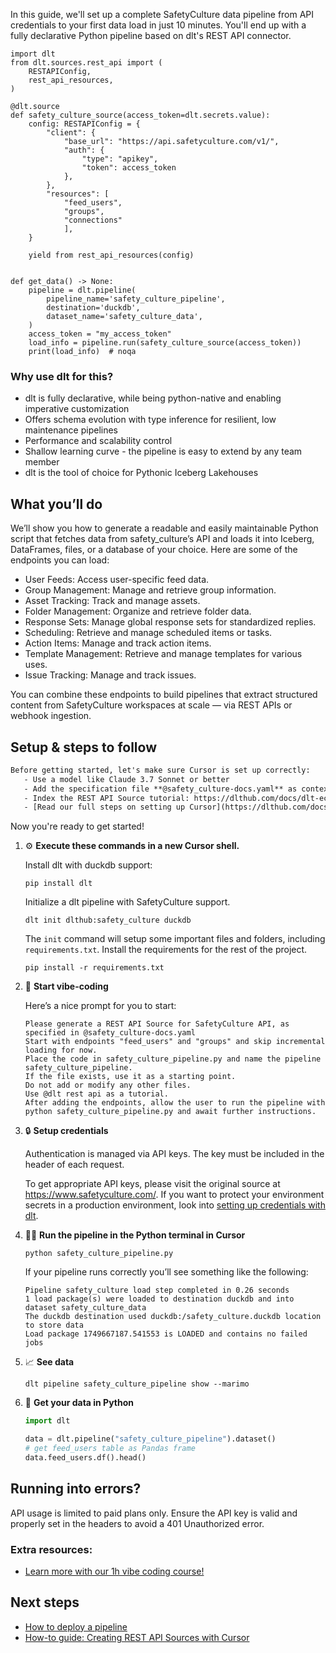 In this guide, we'll set up a complete SafetyCulture data pipeline from API credentials to your first data load in just 10 minutes. You'll end up with a fully declarative Python pipeline based on dlt's REST API connector.

```python-outcome
import dlt
from dlt.sources.rest_api import (
    RESTAPIConfig,
    rest_api_resources,
)

@dlt.source
def safety_culture_source(access_token=dlt.secrets.value):
    config: RESTAPIConfig = {
        "client": {
            "base_url": "https://api.safetyculture.com/v1/",
            "auth": {
                "type": "apikey",
                "token": access_token
            },
        },
        "resources": [
            "feed_users",
            "groups",
            "connections"
            ],
    }

    yield from rest_api_resources(config)


def get_data() -> None:
    pipeline = dlt.pipeline(
        pipeline_name='safety_culture_pipeline',
        destination='duckdb',
        dataset_name='safety_culture_data', 
    )
    access_token = "my_access_token"
    load_info = pipeline.run(safety_culture_source(access_token))
    print(load_info)  # noqa
```

### Why use dlt for this?

- dlt is fully declarative, while being python-native and enabling imperative customization
- Offers schema evolution with type inference for resilient, low maintenance pipelines
- Performance and scalability control
- Shallow learning curve - the pipeline is easy to extend by any team member
- dlt is the tool of choice for Pythonic Iceberg Lakehouses

## What you’ll do

We’ll show you how to generate a readable and easily maintainable Python script that fetches data from safety_culture’s API and loads it into Iceberg, DataFrames, files, or a database of your choice. Here are some of the endpoints you can load:

- User Feeds: Access user-specific feed data.
- Group Management: Manage and retrieve group information.
- Asset Tracking: Track and manage assets.
- Folder Management: Organize and retrieve folder data.
- Response Sets: Manage global response sets for standardized replies.
- Scheduling: Retrieve and manage scheduled items or tasks.
- Action Items: Manage and track action items.
- Template Management: Retrieve and manage templates for various uses.
- Issue Tracking: Manage and track issues.

You can combine these endpoints to build pipelines that extract structured content from SafetyCulture workspaces at scale — via REST APIs or webhook ingestion.

## Setup & steps to follow

```default
Before getting started, let's make sure Cursor is set up correctly:
   - Use a model like Claude 3.7 Sonnet or better
   - Add the specification file **@safety_culture-docs.yaml** as context
   - Index the REST API Source tutorial: https://dlthub.com/docs/dlt-ecosystem/verified-sources/rest_api/ and add it to context as **@dlt rest api**
   - [Read our full steps on setting up Cursor](https://dlthub.com/docs/dlt-ecosystem/llm-tooling/cursor-restapi#23-configuring-cursor-with-documentation)
```

Now you're ready to get started! 

1. ⚙️ **Execute these commands in a new Cursor shell.**
    
    Install dlt with duckdb support:
    ```shell
    pip install dlt
    ```

    Initialize a dlt pipeline with SafetyCulture support.
    ```shell
    dlt init dlthub:safety_culture duckdb
    ```

    The `init` command will setup some important files and folders, including `requirements.txt`. Install the requirements for the rest of the project.
    ```shell
    pip install -r requirements.txt
    ```
    
2. 🤠 **Start vibe-coding**
    
    Here’s a nice prompt for you to start: 
    
    ```prompt
    Please generate a REST API Source for SafetyCulture API, as specified in @safety_culture-docs.yaml 
    Start with endpoints "feed_users" and "groups" and skip incremental loading for now. 
    Place the code in safety_culture_pipeline.py and name the pipeline safety_culture_pipeline. 
    If the file exists, use it as a starting point. 
    Do not add or modify any other files. 
    Use @dlt rest api as a tutorial. 
    After adding the endpoints, allow the user to run the pipeline with python safety_culture_pipeline.py and await further instructions.
    ```

    
3. 🔒 **Setup credentials** 
    
    Authentication is managed via API keys. The key must be included in the header of each request.
    
    To get appropriate API keys, please visit the original source at https://www.safetyculture.com/.
    If you want to protect your environment secrets in a production environment, look into [setting up credentials with dlt](https://dlthub.com/docs/walkthroughs/add_credentials).
    
4. 🏃‍♀️ **Run the pipeline in the Python terminal in Cursor**
    
    ```shell
    python safety_culture_pipeline.py
    ```
    
    If your pipeline runs correctly you’ll see something like the following:
    
    ```shell
    Pipeline safety_culture load step completed in 0.26 seconds
    1 load package(s) were loaded to destination duckdb and into dataset safety_culture_data
    The duckdb destination used duckdb:/safety_culture.duckdb location to store data
    Load package 1749667187.541553 is LOADED and contains no failed jobs
    ```
    
5. 📈 **See data**
    
    ```shell
    dlt pipeline safety_culture_pipeline show --marimo
    ```
    
6. 🐍 **Get your data in Python**
    
    ```python
    import dlt

   data = dlt.pipeline("safety_culture_pipeline").dataset()
   # get feed_users table as Pandas frame
   data.feed_users.df().head()
    ```

## Running into errors?

API usage is limited to paid plans only. Ensure the API key is valid and properly set in the headers to avoid a 401 Unauthorized error.

### Extra resources:

- [Learn more with our 1h vibe coding course!](https://www.youtube.com/watch?v=GGid70rnJuM)

## Next steps

- [How to deploy a pipeline](https://dlthub.com/docs/walkthroughs/deploy-a-pipeline)
- [How-to guide: Creating REST API Sources with Cursor](https://dlthub.com/docs/dlt-ecosystem/llm-tooling/cursor-restapi)